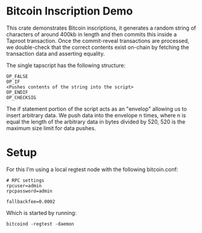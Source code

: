 # Bitcoin Inscription Demo

This crate demonstrates Bitcoin inscriptions, it generates a random string of characters of around 400kb in length and then commits this inside a Taproot transaction. Once the commit-reveal transactions are processed, we double-check that the correct contents exist on-chain by fetching the transaction data and asserting equality.

The single tapscript has the following structure:
```
OP_FALSE
OP_IF
<Pushes contents of the string into the script>
OP_ENDIF
OP_CHECKSIG
```

The if statement portion of the script acts as an "envelop" allowing us to insert arbitrary data. We push data into the envelope n times, where n is equal the length of the arbitrary data in bytes divided by 520, 520 is the maximum size limit for data pushes.

# Setup

For this I'm using a local regtest node with the following bitcoin.conf:
```
# RPC settings
rpcuser=admin
rpcpassword=admin

fallbackfee=0.0002
```

Which is started by running:
```
bitcoind -regtest -daemon
```
